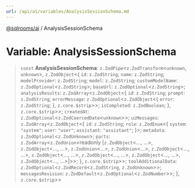 ```yaml
---
url: /api/ai/variables/AnalysisSessionSchema.md
---
```

[@sqlrooms/ai](../index.md) / AnalysisSessionSchema

# Variable: AnalysisSessionSchema

> `const` **AnalysisSessionSchema**: `z.ZodPipe`<`z.ZodTransform`<`unknown`, `unknown`>, `z.ZodObject`<{ `id`: `z.ZodString`; `name`: `z.ZodString`; `modelProvider`: `z.ZodString`; `model`: `z.ZodString`; `customModelName`: `z.ZodOptional`<`z.ZodString`>; `baseUrl`: `z.ZodOptional`<`z.ZodString`>; `analysisResults`: `z.ZodArray`<`z.ZodObject`<{ `id`: `z.ZodString`; `prompt`: `z.ZodString`; `errorMessage`: `z.ZodOptional`<`z.ZodObject`<{ `error`: `z.ZodString`; }, `z.core.$strip`>>; `isCompleted`: `z.ZodBoolean`; }, `z.core.$strip`>>; `createdAt`: `z.ZodOptional`<`z.ZodCoercedDate`<`unknown`>>; `uiMessages`: `z.ZodArray`<`z.ZodObject`<{ `id`: `z.ZodString`; `role`: `z.ZodEnum`<{ `system`: `"system"`; `user`: `"user"`; `assistant`: `"assistant"`; }>; `metadata`: `z.ZodOptional`<`z.ZodUnknown`>; `parts`: `z.ZodArray`<`z.ZodUnion`\<readonly \[`z.ZodObject`<..., ...>, `z.ZodObject`<..., ...>, `z.ZodUnion`<...>, `z.ZodUnion`<...>, `z.ZodObject`<..., ...>, `z.ZodObject`<..., ...>, `z.ZodObject`<..., ...>, `z.ZodObject`<..., ...>, `z.ZodObject`<..., ...>]>>; }, `z.core.$strip`>>; `toolAdditionalData`: `z.ZodOptional`<`z.ZodRecord`<`z.ZodString`, `z.ZodUnknown`>>; `messagesRevision`: `z.ZodDefault`<`z.ZodOptional`<`z.ZodNumber`>>; }, `z.core.$strip`>>

